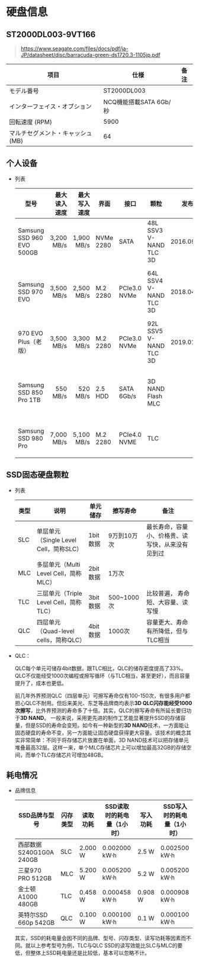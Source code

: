# 硬盘信息



## ST2000DL003-9VT166

> https://www.seagate.com/files/docs/pdf/ja-JP/datasheet/disc/barracuda-green-ds1720.3-1105jp.pdf

| 项目                              | 仕様                   | 备注 |
| --------------------------------- | ---------------------- | ---- |
| モデル番号                        | ST2000DL003            |      |
| インターフェイス・オプション      | NCQ機能搭載SATA 6Gb/秒 |      |
| 回転速度 (RPM)                    | 5900                   |      |
| マルチセグメント・キャッシュ (MB) | 64                     |      |

## 个人设备

- 列表

  | 型号                      | 最大读入速度 | 最大写入速度 | 界面      | 接口         | 颗粒                   | 发布       | 备注                                                         |
  | ------------------------- | -----------: | -----------: | --------- | ------------ | ---------------------- | ---------- | ------------------------------------------------------------ |
  | Samsung SSD 960 EVO 500GB |   3,200 MB/s |   1,900 MB/s | NVMe 2280 | SATA         | 48L SSV3 V-NAND TLC 3D | 2016.09.21 | [官方介绍](https://semiconductor.samsung.com/jp/consumer-storage/internal-ssd/960evo/) |
  | Samsung SSD 970 EVO       |   3,500 MB/s |   2,500 MB/s | M.2 2280  | PCIe3.0 NVMe | 64L SSV4 V-NAND TLC 3D | 2018.04.24 | [官方介绍](https://semiconductor.samsung.com/us/consumer-storage/internal-ssd/970evo/) 5年 |
  | 970 EVO Plus（老版）      |   3,500 MB/s |   3,300 MB/s | M.2 2280  | PCIe3.0 NVMe | 92L SSV5 V-NAND TLC 3D | 2019.01.22 | [官方介绍](https://semiconductor.samsung.com/us/consumer-storage/internal-ssd/970evoplus/) |
  | Samsung SSD 850 Pro 1TB   |     550 MB/s |     520 MB/s | 2.5 HDD   | SATA 6Gb/s   | 3D NAND Flash MLC      |            | [官方介绍](https://semiconductor.samsung.com/jp/consumer-storage/internal-ssd/850pro/) 10年 |
  | Samsung SSD 980 Pro       |   7,000 MB/s |   5,100 MB/s | M.2 2280  | PCIe4.0 NVME | TLC                    |            | [官方介绍](https://semiconductor.samsung.com/consumer-storage/internal-ssd/980pro/) |
  
  

## SSD固态硬盘颗粒

- 列表

  | 类型 | 说明                                   | 单元储存 | 擦写寿命    | 备注                                             |
  | ---- | -------------------------------------- | -------- | ----------- | ------------------------------------------------ |
  | SLC  | 单层单元（Single Level Cell，简称SLC） | 1bit数据 | 9万到10万次 | 最长寿命，容量小、价格贵、读写快，从来没有见到过 |
  | MLC  | 多层单元（Multi Level Cell，简称MLC）  | 2bit数据 | 1万次       |                                                  |
  | TLC  | 三层单元（Triple Level Cell，简称TLC） | 3bit数据 | 500~1000次  | 比较普遍， 寿命短、大容量、读写慢                |
  | QLC  | 四层单元（Quad-level cells，简称QLC）  | 4bit数据 | 1000次      | 容量更大、寿命有所降低，但与TLC相当              |

- QLC：

  QLC每个单元可储存4bit数据，跟TLC相比，QLC的储存密度提高了33%。QLC不仅能经受1000次编程或擦写循环（与TLC相当，甚至更好），而且容量提升了，成本也更低。

  前几年外界预测QLC（四层单元）可擦写寿命仅有100-150次，有很多用户都担心QLC不耐用。但后来美光、东芝等品牌商均表示**3D QLC闪存能经受1000次擦写**，比外界预测的寿命多了十倍。其实，QLC的擦写寿命有所延长要归功于**3D NAND**。
   一般来说，采用更先进的制作工艺能显著提升SSD的存储容量，但是SSD的寿命会变短。如今有一种新型的**3D NAND**技术，一方面能让固态硬盘的寿命不变，另一方面能让固态硬盘获得更大容量。该技术的概念其实非常简单：不同于将存储芯片放置在单面，3D NAND技术可以把存储单元堆叠最高32层。这样一来，单个MLC存储芯片上可以增加最高32GB的存储空间，而单个TLC存储芯片可增加48GB。

## 耗电情况

- 品牌信息

  | SSD品牌与型号            | 闪存类型 | 读取功耗 | SSD读取时的耗电量（1小时） | 写入功耗 | SSD写入时的耗电量（1小时） |
  | ------------------------ | -------- | -------- | -------------------------- | -------- | -------------------------- |
  | 西部数据S240G1G0A  240GB | SLC      | 2.000 W  | 0.002000 kW·h              | 2.5 W    | 0.002500 kW·h              |
  | 三星970 PRO  512GB       | MLC      | 5.200 W  | 0.005200 kW·h              | 5.2 W    | 0.005200 kW·h              |
  | 金士顿A1000  480GB       | TLC      | 0.458 W  | 0.000458 kW·h              | 0.908 W  | 0.000908 kW·h              |
  | 英特尔SSD  660p 542GB    | QLC      | 0.100 W  | 0.000100 kW·h              | 0.1 W    | 0.000100 kW·h              |

  其实，SSD的耗电量会因不同的品牌、型号、闪存类型、读写功耗等因素而不同。就以上参考型号为例，TLC与QLC SSD的读写效能比SLC与MLC的要低，但整体上SSD耗电量还是比较低，基本可以忽略不计。